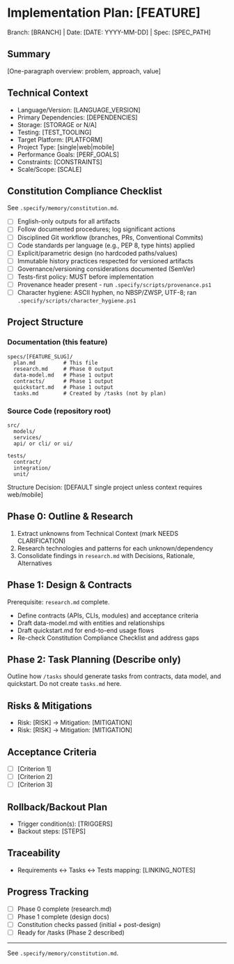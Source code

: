 # Implementation Plan: [FEATURE]

Branch: [BRANCH] | Date: [DATE: YYYY-MM-DD] | Spec: [SPEC_PATH]

## Summary
[One-paragraph overview: problem, approach, value]

## Technical Context
- Language/Version: [LANGUAGE_VERSION]
- Primary Dependencies: [DEPENDENCIES]
- Storage: [STORAGE or N/A]
- Testing: [TEST_TOOLING]
- Target Platform: [PLATFORM]
- Project Type: [single|web|mobile]
- Performance Goals: [PERF_GOALS]
- Constraints: [CONSTRAINTS]
- Scale/Scope: [SCALE]

## Constitution Compliance Checklist
See `.specify/memory/constitution.md`.
- [ ] English-only outputs for all artifacts
- [ ] Follow documented procedures; log significant actions
- [ ] Disciplined Git workflow (branches, PRs, Conventional Commits)
- [ ] Code standards per language (e.g., PEP 8, type hints) applied
- [ ] Explicit/parametric design (no hardcoded paths/values)
- [ ] Immutable history practices respected for versioned artifacts
- [ ] Governance/versioning considerations documented (SemVer)
- [ ] Tests-first policy: MUST before implementation
 - [ ] Provenance header present - run `.specify/scripts/provenance.ps1`
 - [ ] Character hygiene: ASCII hyphen, no NBSP/ZWSP, UTF-8; ran `.specify/scripts/character_hygiene.ps1`

## Project Structure
### Documentation (this feature)
```
specs/[FEATURE_SLUG]/
  plan.md         # This file
  research.md     # Phase 0 output
  data-model.md   # Phase 1 output
  contracts/      # Phase 1 output
  quickstart.md   # Phase 1 output
  tasks.md        # Created by /tasks (not by plan)
```

### Source Code (repository root)
```
src/
  models/
  services/
  api/ or cli/ or ui/

tests/
  contract/
  integration/
  unit/
```

Structure Decision: [DEFAULT single project unless context requires web/mobile]

## Phase 0: Outline & Research
1) Extract unknowns from Technical Context (mark NEEDS CLARIFICATION)
2) Research technologies and patterns for each unknown/dependency
3) Consolidate findings in `research.md` with Decisions, Rationale, Alternatives

## Phase 1: Design & Contracts
Prerequisite: `research.md` complete.
- Define contracts (APIs, CLIs, modules) and acceptance criteria
- Draft data-model.md with entities and relationships
- Draft quickstart.md for end-to-end usage flows
- Re-check Constitution Compliance Checklist and address gaps

## Phase 2: Task Planning (Describe only)
Outline how `/tasks` should generate tasks from contracts, data model, and
quickstart. Do not create `tasks.md` here.

## Risks & Mitigations
- Risk: [RISK] → Mitigation: [MITIGATION]
- Risk: [RISK] → Mitigation: [MITIGATION]

## Acceptance Criteria
- [ ] [Criterion 1]
- [ ] [Criterion 2]
- [ ] [Criterion 3]

## Rollback/Backout Plan
- Trigger condition(s): [TRIGGERS]
- Backout steps: [STEPS]

## Traceability
- Requirements ↔ Tasks ↔ Tests mapping: [LINKING_NOTES]

## Progress Tracking
- [ ] Phase 0 complete (research.md)
- [ ] Phase 1 complete (design docs)
- [ ] Constitution checks passed (initial + post-design)
- [ ] Ready for /tasks (Phase 2 described)

---
See `.specify/memory/constitution.md`.

